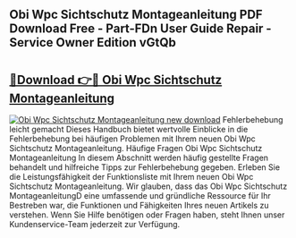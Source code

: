 ## Obi Wpc Sichtschutz Montageanleitung PDF Download Free - Part-FDn User Guide Repair - Service Owner Edition vGtQb

# <h2><a href="http://df8z7g.blite.top/?on=Obi+Wpc+Sichtschutz+Montageanleitung">🔗Download 👉🔴 Obi Wpc Sichtschutz Montageanleitung</a></h2>

[![Obi Wpc Sichtschutz Montageanleitung new download](https://i.imgur.com/lujVjoI.png)](http://df8z7g.blite.top/?on=Obi+Wpc+Sichtschutz+Montageanleitung)
Fehlerbehebung leicht gemacht Dieses Handbuch bietet wertvolle Einblicke in die Fehlerbehebung bei häufigen Problemen mit Ihrem neuen Obi Wpc Sichtschutz Montageanleitung. Häufige Fragen Obi Wpc Sichtschutz Montageanleitung In diesem Abschnitt werden häufig gestellte Fragen behandelt und hilfreiche Tipps zur Fehlerbehebung gegeben. Erleben Sie die Leistungsfähigkeit der Funktionsliste mit Ihrem neuen Obi Wpc Sichtschutz Montageanleitung. Wir glauben, dass das Obi Wpc Sichtschutz MontageanleitungD eine umfassende und gründliche Ressource für Ihr Bestreben war, die Funktionen und Fähigkeiten Ihres neuen Artikels zu verstehen. Wenn Sie Hilfe benötigen oder Fragen haben, steht Ihnen unser Kundenservice-Team jederzeit zur Verfügung.
